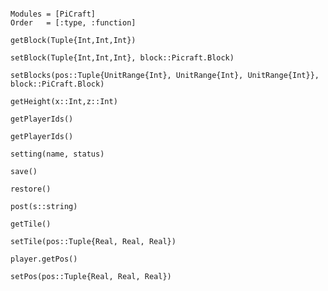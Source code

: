 
```@index
```


```@autodocs
Modules = [PiCraft]
Order   = [:type, :function]
```

```@docs
getBlock(Tuple{Int,Int,Int})
```


```@docs
setBlock(Tuple{Int,Int,Int}, block::Picraft.Block)
```

```@docs
setBlocks(pos::Tuple{UnitRange{Int}, UnitRange{Int}, UnitRange{Int}}, block::PiCraft.Block)
```

```@docs
getHeight(x::Int,z::Int)
```

```@docs
getPlayerIds()
```


```@docs
getPlayerIds()
```


```@docs
setting(name, status)
```


```@docs
save()
```


```@docs
restore()
```


```@docs
post(s::string)
```


```@docs
getTile()
```

```@docs
setTile(pos::Tuple{Real, Real, Real})
```

```@docs
player.getPos()
```

```@docs
setPos(pos::Tuple{Real, Real, Real})
```

